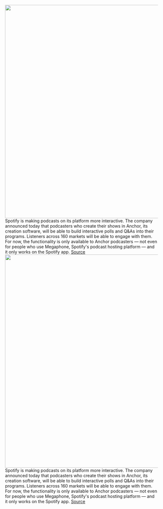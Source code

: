 <img src='https://cdn.vox-cdn.com/thumbor/FkeGyswvbO4FWWpnFZNWDgJ8pv0=/0x0:1920x1280/1200x800/filters:focal(807x487:1113x793)/cdn.vox-cdn.com/uploads/chorus_image/image/69930566/spotifyinteractie.0.jpg' width='700px' /><br/>
Spotify is making podcasts on its platform more interactive. The company announced today that podcasters who create their shows in Anchor, its creation software, will be able to build interactive polls and Q&As into their programs. Listeners across 160 markets will be able to engage with them. For now, the functionality is only available to Anchor podcasters — not even for people who use Megaphone, Spotify's podcast hosting platform — and it only works on the Spotify app.
<a href='https://www.theverge.com/2021/9/30/22701219/spotify-interactive-podcast-polls-question-answer-feature-launch-anchor'> Source <a/><img src='https://cdn.vox-cdn.com/thumbor/FkeGyswvbO4FWWpnFZNWDgJ8pv0=/0x0:1920x1280/1200x800/filters:focal(807x487:1113x793)/cdn.vox-cdn.com/uploads/chorus_image/image/69930566/spotifyinteractie.0.jpg' width='700px' /><br/>
Spotify is making podcasts on its platform more interactive. The company announced today that podcasters who create their shows in Anchor, its creation software, will be able to build interactive polls and Q&As into their programs. Listeners across 160 markets will be able to engage with them. For now, the functionality is only available to Anchor podcasters — not even for people who use Megaphone, Spotify's podcast hosting platform — and it only works on the Spotify app.
<a href='https://www.theverge.com/2021/9/30/22701219/spotify-interactive-podcast-polls-question-answer-feature-launch-anchor'> Source <a/>